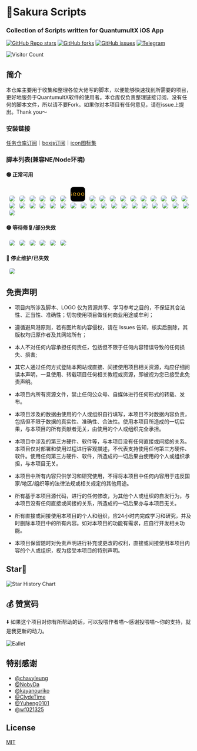 <h1>🌸Sakura Scripts</h1>
<h3>Collection of Scripts written for QuantumultX iOS App </h4>
<a href="https://github.com/Sliverkiss/QuantumultX/stargazers"><img alt="GitHub Repo stars" src="https://img.shields.io/github/stars/Sliverkiss/QuantumultX?color=yellow&logo=riseup&logoColor=yellow&style=flat-square"></a>
<a href="https://github.com/Sliverkiss/QuantumultX/network/members"><img alt="GitHub forks" src="https://img.shields.io/github/forks/Sliverkiss/QuantumultX?color=orange&style=flat-square"></a>
<a href="https://github.com/Sliverkiss/QuantumultX/issues"><img alt="GitHub issues" src="https://img.shields.io/github/issues/Sliverkiss/QuantumultX?color=red&style=flat-square"></a>
<a href="https://t.me/sliverkiss_blog"><img alt="Telegram" src="https://img.shields.io/badge/chat-telegram-blue.svg?logo=telegram&style=flat-square"/></a> 

![Visitor Count](https://profile-counter.glitch.me/Sliverkiss/count.svg) 

## 简介

本仓库主要用于收集和整理各位大佬写的脚本，以便能够快速找到所需要的项目，更好地服务于QuantumultX软件的使用者。本仓库仅负责整理链接订阅，没有任何的脚本文件，所以请不要Fork。如果你对本项目有任何意见，请在issue上提出。Thank you～

### 安装链接

[任务仓库订阅](https://gist.githubusercontent.com/Sliverkiss/a7496bd073820942b44a9b36874aaf4c/raw/sliverkiss.gallery.json)｜[boxjs订阅](https://gist.githubusercontent.com/Sliverkiss/18bd01be356360a8065a21ea71685ad3/raw/sliverkiss.boxjs.json)｜[icon图标集](https://raw.githubusercontent.com/Sliverkiss/QuantumultX/main/sliverkiss.icons.json)

### 脚本列表(兼容NE/Node环境)

#### 🟢 正常可用
&nbsp;&nbsp;<img src="https://raw.githubusercontent.com/Sliverkiss/QuantumultX/main/icon/pgsh.png" style="border-radius: 5px;" width="40px">
&nbsp;&nbsp;<img src="https://raw.githubusercontent.com/Guding88/Script/main/bawangchaji/bwcj.png" style="border-radius: 5px;" width="40px">
&nbsp;&nbsp;<img src="https://raw.githubusercontent.com/Sliverkiss/QuantumultX/main/icon/Hsay.png" style="border-radius: 5px;" width="40px">
&nbsp;&nbsp;<img src="https://raw.githubusercontent.com/Sliverkiss/QuantumultX/main/icon/tpt.png" style="border-radius: 5px;" width="40px">
&nbsp;&nbsp;<img src="https://raw.githubusercontent.com/Sliverkiss/QuantumultX/main/icon/yht.png" style="border-radius: 5px;" width="40px">
&nbsp;&nbsp;<img src="https://raw.githubusercontent.com/Sliverkiss/QuantumultX/main/icon/Dlm.png" style="border-radius: 5px;" width="40px">
&nbsp;&nbsp;<img src="https://raw.githubusercontent.com/czy13724/LeviIcons/main/leviicons/iqooc.png" style="border-radius: 5px;" width="40px">
&nbsp;&nbsp;<img src="https://raw.githubusercontent.com/Sliverkiss/QuantumultX/main/icon/bgps.png" style="border-radius: 5px;" width="40px">
&nbsp;&nbsp;<img src="https://raw.githubusercontent.com/Sliverkiss/QuantumultX/main/icon/ydyp.png" style="border-radius: 5px;" width="40px">
&nbsp;&nbsp;<img src="https://raw.githubusercontent.com/Sliverkiss/QuantumultX/main/icon/jsb.png" style="border-radius: 5px;" width="40px">
&nbsp;&nbsp;<img src="https://raw.githubusercontent.com/Sliverkiss/QuantumultX/main/icon/netflixgc.png" style="border-radius: 5px;" width="40px">
&nbsp;&nbsp;<img src="https://raw.githubusercontent.com/Sliverkiss/QuantumultX/main/icon/Zmhy.png" style="border-radius: 5px;" width="40px">
&nbsp;&nbsp;<img src="https://raw.githubusercontent.com/Sliverkiss/QuantumultX/main/icon/heytea.png" style="border-radius: 5px;" width="40px">
&nbsp;&nbsp;<img src="https://raw.githubusercontent.com/Sliverkiss/QuantumultX/main/icon/zbs.png" style="border-radius: 5px;" width="40px">
&nbsp;&nbsp;<img src="https://raw.githubusercontent.com/Sliverkiss/QuantumultX/main/icon/zgrb.png" style="border-radius: 5px;" width="40px">
&nbsp;&nbsp;<img src="https://raw.githubusercontent.com/Sliverkiss/QuantumultX/main/icon/Wzyd.png" style="border-radius: 5px;" width="40px">
&nbsp;&nbsp;<img src="https://raw.githubusercontent.com/Sliverkiss/QuantumultX/main/icon/mxbc.png" style="border-radius: 5px;" width="40px">
&nbsp;&nbsp;<img src="https://raw.githubusercontent.com/Sliverkiss/QuantumultX/main/icon/rbxj.png" style="border-radius: 5px;" width="40px">
&nbsp;&nbsp;<img src="https://raw.githubusercontent.com/Sliverkiss/QuantumultX/main/icon/picc.png" style="border-radius: 5px;" width="40px">
&nbsp;&nbsp;<img src="https://raw.githubusercontent.com/Sliverkiss/QuantumultX/main/icon/yhss.png" style="border-radius: 5px;" width="40px">
&nbsp;&nbsp;<img src="https://raw.githubusercontent.com/Sliverkiss/QuantumultX/main/icon/Michelin.png" style="border-radius: 5px;" width="40px">
&nbsp;&nbsp;<img src="https://raw.githubusercontent.com/Sliverkiss/QuantumultX/main/icon/Hldc.png" style="border-radius: 5px;" width="40px">
&nbsp;&nbsp;<img src="https://raw.githubusercontent.com/Sliverkiss/QuantumultX/main/icon/Midea.png" style="border-radius: 5px;" width="40px">
&nbsp;&nbsp;<img src="https://raw.githubusercontent.com/Sliverkiss/QuantumultX/main/icon/Kbj.png" style="border-radius: 5px;" width="40px">
&nbsp;&nbsp;<img src="https://raw.githubusercontent.com/Sliverkiss/QuantumultX/main/icon/Hxek.png" style="border-radius: 5px;" width="40px">
&nbsp;&nbsp;<img src="https://raw.githubusercontent.com/Sliverkiss/QuantumultX/main/icon/Bnmdhg.png" style="border-radius: 5px;" width="40px">
&nbsp;&nbsp;<img src="https://raw.githubusercontent.com/Sliverkiss/QuantumultX/main/icon/Ysf.png" style="border-radius: 5px;" width="40px">
&nbsp;&nbsp;<img src="https://raw.githubusercontent.com/Sliverkiss/QuantumultX/main/icon/Cqxhsd.png" style="border-radius: 5px;" width="40px">
&nbsp;&nbsp;<img src="https://raw.githubusercontent.com/Sliverkiss/QuantumultX/main/icon/qtx.png" style="border-radius: 5px;" width="40px">
&nbsp;&nbsp;<img src="https://raw.githubusercontent.com/Sliverkiss/QuantumultX/main/icon/Quark.png" style="border-radius: 5px;" width="40px">
&nbsp;&nbsp;<img src="https://raw.githubusercontent.com/Sliverkiss/QuantumultX/main/icon/Switch.png" style="border-radius: 5px;" width="40px">
&nbsp;&nbsp;<img src="https://raw.githubusercontent.com/Sliverkiss/QuantumultX/main/icon/Stlxz.png" style="border-radius: 5px;" width="40px">
&nbsp;&nbsp;<img src="https://raw.githubusercontent.com/Sliverkiss/QuantumultX/main/icon/Hax.png" style="border-radius: 5px;" width="40px">
&nbsp;&nbsp;<img src="https://raw.githubusercontent.com/Sliverkiss/QuantumultX/main/icon/missevan.png" style="border-radius: 5px;" width="40px">
&nbsp;&nbsp;<img src="https://raw.githubusercontent.com/Sliverkiss/QuantumultX/main/icon/naixue.png" style="border-radius: 5px;" width="40px">
&nbsp;&nbsp;<img src="https://raw.githubusercontent.com/Sliverkiss/QuantumultX/main/icon/Dmzj.png" style="border-radius: 5px;" width="40px">
#### 🟡 等待修复/部分失效
&nbsp;&nbsp;<img src="https://raw.githubusercontent.com/Sliverkiss/QuantumultX/main/icon/xxyx.png" style="border-radius: 5px;" width="40px">
&nbsp;&nbsp;<img src="https://raw.githubusercontent.com/fmz200/wool_scripts/main/icons/apps/AliYunDrive.png" style="border-radius: 5px;" width="40px">
&nbsp;&nbsp;<img src="https://raw.githubusercontent.com/Sliverkiss/QuantumultX/main/icon/zippo.png" style="border-radius: 5px;" width="40px">
&nbsp;&nbsp;<img src="https://raw.githubusercontent.com/Sliverkiss/QuantumultX/main/icon/Linovel.png" style="border-radius: 5px;" width="40px">
&nbsp;&nbsp;<img src="https://raw.githubusercontent.com/fmz200/wool_scripts/main/icons/apps/ccbLife.jpg" style="border-radius: 5px;" width="40px">
&nbsp;&nbsp;<img src="https://raw.githubusercontent.com/Sliverkiss/QuantumultX/main/icon/xmApp.png" style="border-radius: 5px;" width="40px">
#### 🔴 停止维护/已失效
&nbsp;&nbsp;<img src="https://raw.githubusercontent.com/Sliverkiss/QuantumultX/main/icon/Cwm.png" style="border-radius: 5px;" width="40px">


 ## 免责声明
* 项目内所涉及脚本、LOGO 仅为资源共享、学习参考之目的，不保证其合法性、正当性、准确性；切勿使用项目做任何商业用途或牟利；

* 遵循避风港原则，若有图片和内容侵权，请在 Issues 告知，核实后删除，其版权均归原作者及其网站所有；
* 本人不对任何内容承担任何责任，包括但不限于任何内容错误导致的任何损失、损害;
* 其它人通过任何方式登陆本网站或直接、间接使用项目相关资源，均应仔细阅读本声明，一旦使用、转载项目任何相关教程或资源，即被视为您已接受此免责声明。

* 本项目内所有资源文件，禁止任何公众号、自媒体进行任何形式的转载、发布。

* 本项目涉及的数据由使用的个人或组织自行填写，本项目不对数据内容负责，包括但不限于数据的真实性、准确性、合法性。使用本项目所造成的一切后果，与本项目的所有贡献者无关，由使用的个人或组织完全承担。

* 本项目中涉及的第三方硬件、软件等，与本项目没有任何直接或间接的关系。本项目仅对部署和使用过程进行客观描述，不代表支持使用任何第三方硬件、软件。使用任何第三方硬件、软件，所造成的一切后果由使用的个人或组织承担，与本项目无关。

* 本项目中所有内容只供学习和研究使用，不得将本项目中任何内容用于违反国家/地区/组织等的法律法规或相关规定的其他用途。

* 所有基于本项目源代码，进行的任何修改，为其他个人或组织的自发行为，与本项目没有任何直接或间接的关系，所造成的一切后果亦与本项目无关。

* 所有直接或间接使用本项目的个人和组织，应24小时内完成学习和研究，并及时删除本项目中的所有内容。如对本项目的功能有需求，应自行开发相关功能。

* 本项目保留随时对免责声明进行补充或更改的权利，直接或间接使用本项目内容的个人或组织，视为接受本项目的特别声明。


## Star🌟

<img src="https://api.star-history.com/svg?repos=sliverkiss/QuantumultX&type=Date" alt="Star History Chart" width="600" height="356" align="center">

## 💰 赞赏码
⬇️ 如果这个项目对你有所帮助的话，可以投喂作者喵～感谢投喂喵～你的支持，就是我更新的动力。

<img src="https://raw.githubusercontent.com/Sliverkiss/QuantumultX/main/icon/IMG_3486.jpeg" alt="Eallet" width="200" height="200" align="center">

## 特别感谢
*  [@chavyleung](https://github.com/chavyleung) 
*  [@NobyDa](https://github.com/NobyDa)   
*  [@kayanouriko](https://github.com/kayanouriko)
*  [@ClydeTime](https://github.com/ClydeTime)
*  [@Yuheng0101](https://github.com/Yuheng0101)
*  [@wf021325](https://github.com/wf021325)


## License

[MIT](LICENSE)
